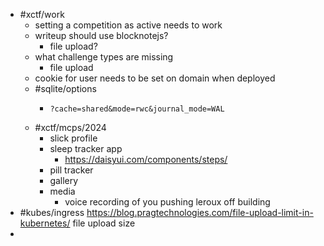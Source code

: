 - #xctf/work
	- setting a competition as active needs to work
	- writeup should use blocknotejs?
		- file upload?
	- what challenge types are missing
		- file upload
	- cookie for user needs to be set on domain when deployed
	- #sqlite/options
		- ```
		  ?cache=shared&mode=rwc&journal_mode=WAL
		  ```
	- #xctf/mcps/2024
		- slick profile
		- sleep tracker app
			- https://daisyui.com/components/steps/
		- pill tracker
		- gallery
		- media
			- voice recording of you pushing leroux off building
- #kubes/ingress https://blog.pragtechnologies.com/file-upload-limit-in-kubernetes/ file upload size
-